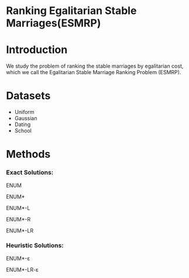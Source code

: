 # Ranking Egalitarian Stable Marriages(ESMRP)

# Introduction

We study the problem of ranking the stable marriages by egalitarian cost, which we call the Egalitarian Stable Marriage Ranking Problem (ESMRP).

# Datasets

- Uniform
- Gaussian
- Dating
- School

# Methods

### Exact Solutions:

ENUM

ENUM*

ENUM*-L

ENUM*-R

ENUM*-LR

### Heuristic Solutions:

ENUM*-ɛ

ENUM*-LR-ɛ
